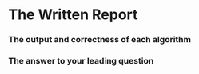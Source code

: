 # The Written Report

### The output and correctness of each algorithm



### The answer to your leading question 
